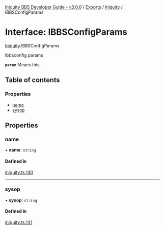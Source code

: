 [Iniquity BBS Developer Guide - v3.0.0](../README.md) / [Exports](../modules.md) / [Iniquity](../modules/Iniquity.md) / IBBSConfigParams

# Interface: IBBSConfigParams

[Iniquity](../modules/Iniquity.md).IBBSConfigParams

Ibbsconfig params

**`param`** Means this

## Table of contents

### Properties

- [name](Iniquity.IBBSConfigParams.md#name)
- [sysop](Iniquity.IBBSConfigParams.md#sysop)

## Properties

### name

• **name**: `string`

#### Defined in

[iniquity.ts:140](https://github.com/iniquitybbs/iniquity/blob/edf0e91/packages/core/src/iniquity.ts#L140)

___

### sysop

• **sysop**: `string`

#### Defined in

[iniquity.ts:141](https://github.com/iniquitybbs/iniquity/blob/edf0e91/packages/core/src/iniquity.ts#L141)
